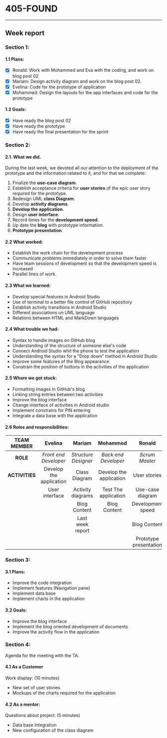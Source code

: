 #  __405-FOUND__
---
## __Week report__
### __Section 1:__
#### 1.1 Plans:

- [X] Ronald: Work with Mohammed and Eva with the coding, and work on blog post 02
- [X] Mariam: Design activity diagram and work on the blog post 02.
- [X] Evelina: Code for the prototype of application
- [X] Mohammed: Design the layouts for the app interfaces and code for the prototype

#### 1.2 Goals:

 - [X] Have ready the blog post 02
 - [X] Have ready the prototype
 - [X] Have ready the final presentation for the sprint 

### __Section 2:__

 #### 2.1. What we did.
 During the last week, we devoted all our attention to the deployment of the prototype and the information related to it, and for that we complete:

1. Finalize the __use-case diagram__.
2. Establish acceptance criteria for  __user stories__ of the epic user story required for the prototype.
3. Redesign UML __class Diagram__.
4. Develop __activity diagrams__.
5. __Develop the application__.
6. Design __user interface__.
7. Record times for the __development speed__.
8. Up date the __blog__ with prototype information.
9. __Prototype presentation__.

#### 2.2 What worked:

- Establish the work chain for the development process
- Communicate problems immediately in order to solve them faster
- Have team sessions of development so that the development speed is increased
- Parallel lines of work. 

#### 2.3 What we learned:

- Develop special features in Android Studio
- Use of terminal to a better file control of GitHub repository
- Establish activity transitions in Android Studio
- Different associations un UML language
- Relations between HTML and MarkDown languages

#### 2.4 What trouble we had:

- Syntax to handle images on GitHub blog
- Understanding of the structure of someone else's code
- Connect Android Studio whit the phone to test the application
- Understanding the syntax for a "Drop down" method in Android Studio
- Improve some features of the Blog appearance
- Constrain the position of buttons in the activities of the application

#### 2.5 Where we got stuck:

- Formatting images in GitHub's blog
- Linking string entries between two activities
- Improve the blog interface
- Change interface of activities in Android studio
- Implement constrains for PIN entering
- Integrate a data base with the application


#### 2.6 Roles and responsibilities:


|TEAM MEMBER | Evelina | Mariam | Mohammed | Ronald |
| :------: | :------: | :------: | :------: | :------: |
| __ROLE__       | _Front end Developer_ |_Structure Designer_ | _Back end Developer_|_Scrum Master_ |
| __ACTIVITIES__       |Develop the application |Class Diagram |Develop the application|User stories |
|     |User interface|Activity diagrams |Test The application |  Use-case diagram |
|     | |Blog Content |Blog Content |Development speed |
|     | |Last week report | |Blog Content |
|     | | | |Prototype presentation |

### __Section 3:__

#### 3.1 Plans:

- Improve the code integration
- Implement features (Navigation pane)
- Implement data base
- Implement charts in the application

#### 3.2 Goals:

- Improve the blog interface
- Implement the blog oriented development of documents
- Improve the activity flow in the application

### __Section 4:__

Agenda for the meeting with the TA.

#### 4.1 As a Customer

Work display: (10 minutes)
- New set of user stories
- Mockups of the charts required for the application

#### 4.2 As a mentor:

Questions about project: (5 minutes)
- Data base Integration
- New configuration of the class diagram
